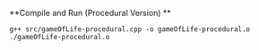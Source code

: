 **Compile and Run (Procedural Version) **
```
g++ src/gameOfLife-procedural.cpp -o gameOfLife-procedural.o
./gameOfLife-procedural.o
```